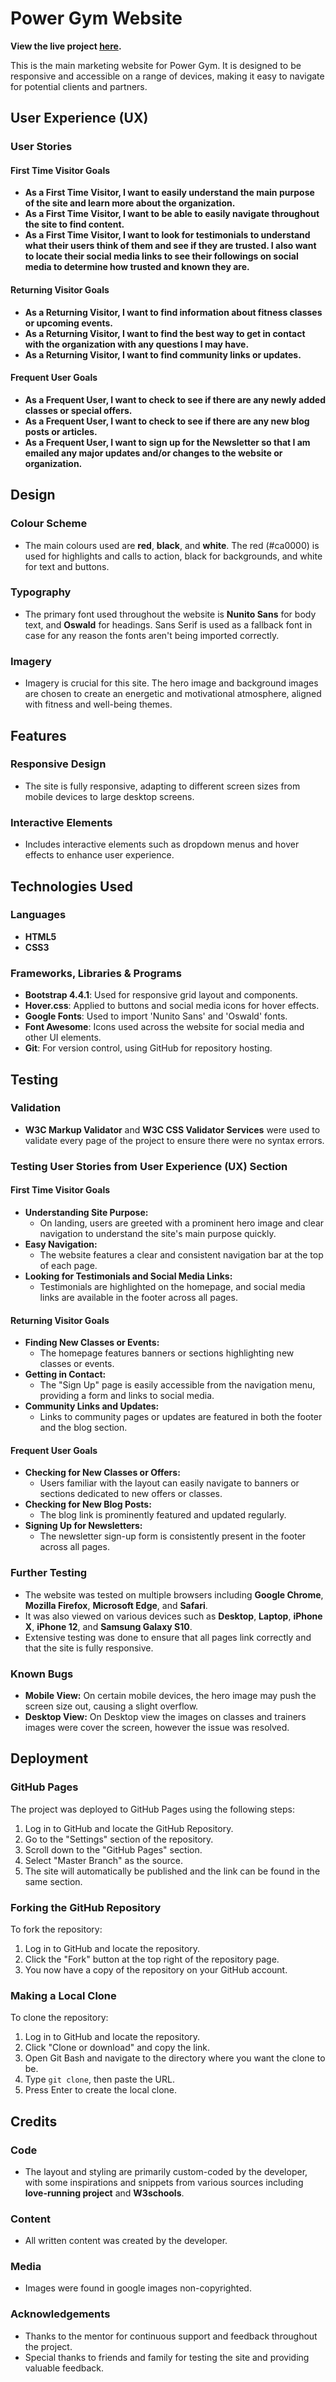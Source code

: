 # Power Gym Website

**View the live project [here](https://lucyn03.github.io/my-power-gym-project/index.html).**

This is the main marketing website for Power Gym. It is designed to be responsive and accessible on a range of devices, making it easy to navigate for potential clients and partners.

## User Experience (UX)

### User Stories

#### First Time Visitor Goals
- **As a First Time Visitor, I want to easily understand the main purpose of the site and learn more about the organization.**
- **As a First Time Visitor, I want to be able to easily navigate throughout the site to find content.**
- **As a First Time Visitor, I want to look for testimonials to understand what their users think of them and see if they are trusted. I also want to locate their social media links to see their followings on social media to determine how trusted and known they are.**

#### Returning Visitor Goals
- **As a Returning Visitor, I want to find information about fitness classes or upcoming events.**
- **As a Returning Visitor, I want to find the best way to get in contact with the organization with any questions I may have.**
- **As a Returning Visitor, I want to find community links or updates.**

#### Frequent User Goals
- **As a Frequent User, I want to check to see if there are any newly added classes or special offers.**
- **As a Frequent User, I want to check to see if there are any new blog posts or articles.**
- **As a Frequent User, I want to sign up for the Newsletter so that I am emailed any major updates and/or changes to the website or organization.**

## Design

### Colour Scheme
- The main colours used are **red**, **black**, and **white**. The red (#ca0000) is used for highlights and calls to action, black for backgrounds, and white for text and buttons.

### Typography
- The primary font used throughout the website is **Nunito Sans** for body text, and **Oswald** for headings. Sans Serif is used as a fallback font in case for any reason the fonts aren't being imported correctly.

### Imagery
- Imagery is crucial for this site. The hero image and background images are chosen to create an energetic and motivational atmosphere, aligned with fitness and well-being themes.

## Features

### Responsive Design
- The site is fully responsive, adapting to different screen sizes from mobile devices to large desktop screens.

### Interactive Elements
- Includes interactive elements such as dropdown menus and hover effects to enhance user experience.

## Technologies Used

### Languages
- **HTML5**
- **CSS3**

### Frameworks, Libraries & Programs
- **Bootstrap 4.4.1**: Used for responsive grid layout and components.
- **Hover.css**: Applied to buttons and social media icons for hover effects.
- **Google Fonts**: Used to import 'Nunito Sans' and 'Oswald' fonts.
- **Font Awesome**: Icons used across the website for social media and other UI elements.
- **Git**: For version control, using GitHub for repository hosting.

## Testing

### Validation
- **W3C Markup Validator** and **W3C CSS Validator Services** were used to validate every page of the project to ensure there were no syntax errors.

### Testing User Stories from User Experience (UX) Section

#### First Time Visitor Goals
- **Understanding Site Purpose:**
  - On landing, users are greeted with a prominent hero image and clear navigation to understand the site's main purpose quickly.
- **Easy Navigation:**
  - The website features a clear and consistent navigation bar at the top of each page.
- **Looking for Testimonials and Social Media Links:**
  - Testimonials are highlighted on the homepage, and social media links are available in the footer across all pages.

#### Returning Visitor Goals
- **Finding New Classes or Events:**
  - The homepage features banners or sections highlighting new classes or events.
- **Getting in Contact:**
  - The "Sign Up" page is easily accessible from the navigation menu, providing a form and links to social media.
- **Community Links and Updates:**
  - Links to community pages or updates are featured in both the footer and the blog section.

#### Frequent User Goals
- **Checking for New Classes or Offers:**
  - Users familiar with the layout can easily navigate to banners or sections dedicated to new offers or classes.
- **Checking for New Blog Posts:**
  - The blog link is prominently featured and updated regularly.
- **Signing Up for Newsletters:**
  - The newsletter sign-up form is consistently present in the footer across all pages.

### Further Testing
- The website was tested on multiple browsers including **Google Chrome**, **Mozilla Firefox**, **Microsoft Edge**, and **Safari**.
- It was also viewed on various devices such as **Desktop**, **Laptop**, **iPhone X**, **iPhone 12**, and **Samsung Galaxy S10**.
- Extensive testing was done to ensure that all pages link correctly and that the site is fully responsive.

### Known Bugs
- **Mobile View:** On certain mobile devices, the hero image may push the screen size out, causing a slight overflow.
- **Desktop View:** On Desktop view the images on classes and trainers images were cover the screen, however the issue was resolved.

## Deployment

### GitHub Pages
The project was deployed to GitHub Pages using the following steps:
1. Log in to GitHub and locate the GitHub Repository.
2. Go to the "Settings" section of the repository.
3. Scroll down to the "GitHub Pages" section.
4. Select "Master Branch" as the source.
5. The site will automatically be published and the link can be found in the same section.

### Forking the GitHub Repository
To fork the repository:
1. Log in to GitHub and locate the repository.
2. Click the "Fork" button at the top right of the repository page.
3. You now have a copy of the repository on your GitHub account.

### Making a Local Clone
To clone the repository:
1. Log in to GitHub and locate the repository.
2. Click "Clone or download" and copy the link.
3. Open Git Bash and navigate to the directory where you want the clone to be.
4. Type `git clone`, then paste the URL.
5. Press Enter to create the local clone.

## Credits

### Code
- The layout and styling are primarily custom-coded by the developer, with some inspirations and snippets from various sources including **love-running project** and **W3schools**.

### Content
- All written content was created by the developer.

### Media
- Images were found in google images non-copyrighted.

### Acknowledgements
- Thanks to the mentor for continuous support and feedback throughout the project.
- Special thanks to friends and family for testing the site and providing valuable feedback.